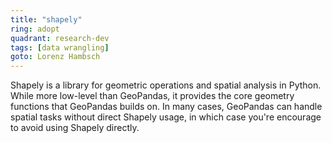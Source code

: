 ```yaml
---
title: "shapely"
ring: adopt
quadrant: research-dev
tags: [data wrangling]
goto: Lorenz Hambsch
---
```


Shapely is a library for geometric operations and spatial analysis in Python. While more low-level than GeoPandas, it provides the core geometry functions that GeoPandas builds on. In many cases, GeoPandas can handle spatial tasks without direct Shapely usage, in which case you're encourage to avoid using Shapely directly.
